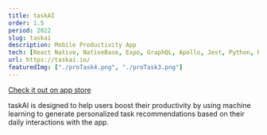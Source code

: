 ```yaml
---
title: taskAI
order: 1.5
period: 2022
slug: taskai
description: Mobile Productivity App
tech: [React Native, NativeBase, Expo, GraphQL, Apollo, Jest, Python, Redux Toolkit]
url: https://taskai.io/
featuredImg: ["./proTask4.png", "./proTask3.png"]
---
```


<div>
    <a href="https://apps.apple.com/app/id1663560874">Check it out on app store</a>
</div>

taskAI is designed to help users boost their productivity by using machine learning to generate personalized task recommendations based on their daily interactions with the app.

